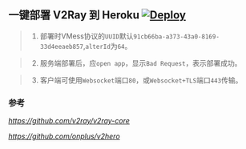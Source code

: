 ## 一键部署 V2Ray 到 Heroku  [![Deploy](https://www.herokucdn.com/deploy/button.png)](https://heroku.com/deploy)

> 1. 部署时VMess协议的`UUID`默认`91cb66ba-a373-43a0-8169-33d4eeaeb857`,`alterId`为`64`。

> 2. 服务端部署后，应`open app`，显示`Bad Request`，表示部署成功。

> 3. 客户端可使用`Websocket`端口`80`，或`Websocket+TLS`端口`443`传输。

### 参考 
*https://github.com/v2ray/v2ray-core*

*https://github.com/onplus/v2hero*
